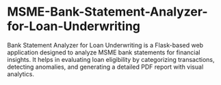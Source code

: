 # MSME-Bank-Statement-Analyzer-for-Loan-Underwriting
 Bank Statement Analyzer for Loan Underwriting is a Flask-based web application designed to analyze MSME bank statements for financial insights. It helps in evaluating loan eligibility by categorizing transactions, detecting anomalies, and generating a detailed PDF report with visual analytics.
